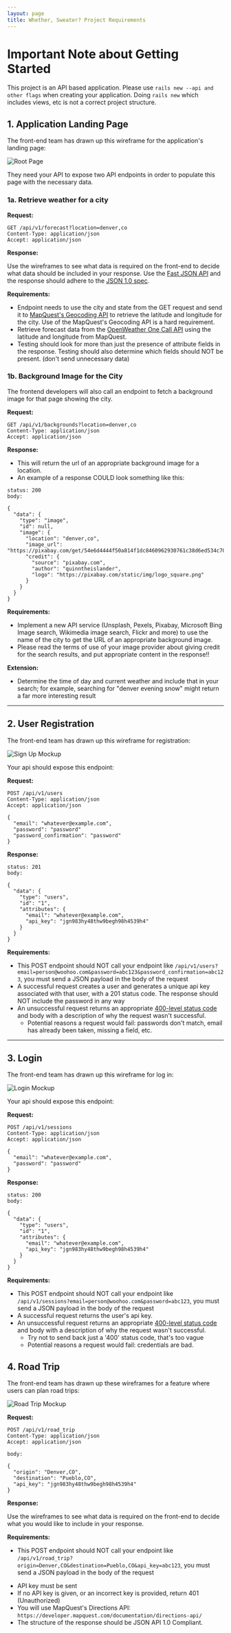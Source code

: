 ```yaml
---
layout: page
title: Whether, Sweater? Project Requirements
---
```


# Important Note about Getting Started

This project is an API based application. Please use `rails new --api and other flags` when creating your application. Doing `rails new` which includes views, etc is not a correct project structure.


## 1. Application Landing Page

The front-end team has drawn up this wireframe for the application's landing page:

![Root Page](./images/root.png)

They need your API to expose two API endpoints in order to populate this page with the necessary data.


### 1a. Retrieve weather for a city

**Request:**

```
GET /api/v1/forecast?location=denver,co
Content-Type: application/json
Accept: application/json
```

**Response:**

Use the wireframes to see what data is required on the front-end to decide what data should be included in your response. Use the [Fast JSON API](https://github.com/Netflix/fast_jsonapi) and the response should adhere to the [JSON 1.0 spec](https://jsonapi.org/).

**Requirements:**

* Endpoint needs to use the city and state from the GET request and send it to [MapQuest's Geocoding API](https://developer.mapquest.com/documentation/geocoding-api/) to retrieve the latitude and longitude for the city. Use of the MapQuest's Geocoding API is a hard requirement.
* Retrieve forecast data from the [OpenWeather One Call API](https://openweathermap.org/api/one-call-api) using the latitude and longitude from MapQuest.
* Testing should look for more than just the presence of attribute fields in the response. Testing should also determine which fields should NOT be present. (don't send unnecessary data)

### 1b. Background Image for the City

The frontend developers will also call an endpoint to fetch a background image for that page showing the city.

**Request:**

```
GET /api/v1/backgrounds?location=denver,co
Content-Type: application/json
Accept: application/json
```

**Response:**

* This will return the url of an appropriate background image for a location.
* An example of a response COULD look something like this:

```
status: 200
body:

{
  "data": {
    "type": "image",
    "id": null,
    "image": {
      "location": "denver,co",
      "image_url": "https://pixabay.com/get/54e6d4444f50a814f1dc8460962930761c38d6ed534c704c7c2878dd954dc451_640.jpg",
      "credit": {
        "source": "pixabay.com",
        "author": "quinntheislander",
        "logo": "https://pixabay.com/static/img/logo_square.png"
      }
    }
  }
}
```

**Requirements:**

* Implement a new API service (Unsplash, Pexels, Pixabay, Microsoft Bing Image search, Wikimedia image search, Flickr and more) to use the name of the city to get the URL of an appropriate background image.
* Please read the terms of use of your image provider about giving credit for the search results, and put appropriate content in the response!!

**Extension:**

* Determine the time of day and current weather and include that in your search; for example, searching for "denver evening snow" might return a far more interesting result

---

## 2. User Registration

The front-end team has drawn up this wireframe for registration:

![Sign Up Mockup](./images/sign_up.png)

Your api should expose this endpoint:

**Request:**

```
POST /api/v1/users
Content-Type: application/json
Accept: application/json

{
  "email": "whatever@example.com",
  "password": "password"
  "password_confirmation": "password"
}
```

**Response:**

```
status: 201
body:

{
  "data": {
    "type": "users",
    "id": "1",
    "attributes": {
      "email": "whatever@example.com",
      "api_key": "jgn983hy48thw9begh98h4539h4"
    }
  }
}
```

**Requirements:**

* This POST endpoint should NOT call your endpoint like `/api/v1/users?email=person@woohoo.com&password=abc123&password_confirmation=abc123`, you must send a JSON payload in the body of the request
* A successful request creates a user and generates a unique api key associated with that user, with a 201 status code. The response should NOT include the password in any way
* An unsuccessful request returns an appropriate [400-level status code](https://en.wikipedia.org/wiki/List_of_HTTP_status_codes#4xx_Client_errors) and body with a description of why the request wasn't successful.
  * Potential reasons a request would fail: passwords don't match, email has already been taken, missing a field, etc.
  
---

## 3. Login

The front-end team has drawn up this wireframe for log in:

![Login Mockup](./images/login.png)

Your api should expose this endpoint:

**Request:**

```
POST /api/v1/sessions
Content-Type: application/json
Accept: application/json

{
  "email": "whatever@example.com",
  "password": "password"
}
```

**Response:**

```
status: 200
body:

{
  "data": {
    "type": "users",
    "id": "1",
    "attributes": {
      "email": "whatever@example.com",
      "api_key": "jgn983hy48thw9begh98h4539h4"
    }
  }
}
```

**Requirements:**

* This POST endpoint should NOT call your endpoint like `/api/v1/sessions?email=person@woohoo.com&password=abc123`, you must send a JSON payload in the body of the request
* A successful request returns the user's api key.
* An unsuccessful request returns an appropriate [400-level status code](https://en.wikipedia.org/wiki/List_of_HTTP_status_codes#4xx_Client_errors) and body with a description of why the request wasn't successful.
  * Try not to send back just a '400' status code, that's too vague
  * Potential reasons a request would fail: credentials are bad.

## 4. Road Trip

The front-end team has drawn up these wireframes for a feature where users can plan road trips:

![Road Trip Mockup](./images/road_trip.png)

**Request:**

```
POST /api/v1/road_trip
Content-Type: application/json
Accept: application/json

body:

{
  "origin": "Denver,CO",
  "destination": "Pueblo,CO",
  "api_key": "jgn983hy48thw9begh98h4539h4"
}
```

**Response:**

Use the wireframes to see what data is required on the front-end to decide what you would like to include in your response.

**Requirements:**

* This POST endpoint should NOT call your endpoint like `/api/v1/road_trip?origin=Denver,CO&destination=Pueblo,CO&api_key=abc123`, you must send a JSON payload in the body of the request
- API key must be sent
- If no API key is given, or an incorrect key is provided, return 401 (Unauthorized)
- You will use MapQuest's Directions API:  `https://developer.mapquest.com/documentation/directions-api/`
- The structure of the response should be JSON API 1.0 Compliant.
